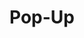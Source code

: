 ---
layout: component.njk
tags: 
    - maps_components_fr
key: pop-up-maps_fr
title: Pop-Up
parent: maps_components_fr
image: maps/overview/pop_up.webp
keywords: pop up
order: 30
availablelanguages: 
    - de
---